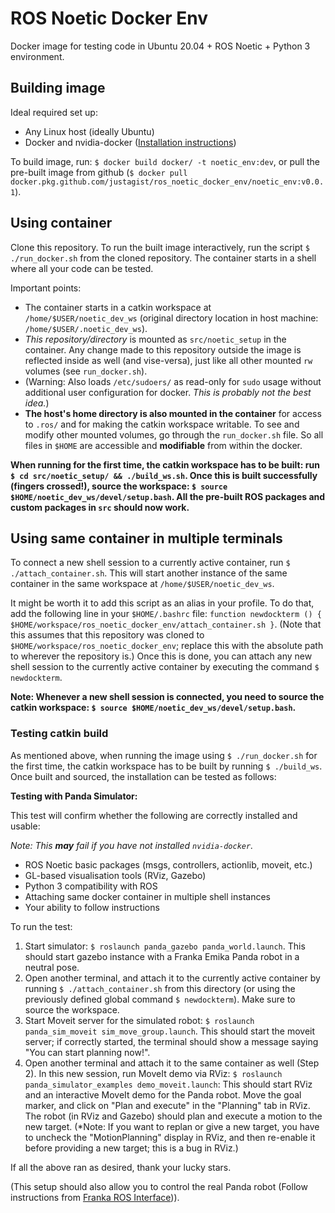 # ROS Noetic Docker Env

Docker image for testing code in Ubuntu 20.04 + ROS Noetic + Python 3 environment.

## Building image

Ideal required set up:

- Any Linux host (ideally Ubuntu)
- Docker and nvidia-docker ([Installation instructions](https://github.com/justagist/ros_noetic_docker_env/wiki))

To build image, run: `$ docker build docker/ -t noetic_env:dev`, or pull the pre-built image from github (`$ docker pull docker.pkg.github.com/justagist/ros_noetic_docker_env/noetic_env:v0.0.1`).

## Using container

Clone this repository. To run the built image interactively, run the script `$ ./run_docker.sh` from the cloned repository. The container starts in a shell where all your code can be tested.

Important points:

- The container starts in a catkin workspace at `/home/$USER/noetic_dev_ws` (original directory location in host machine: `/home/$USER/.noetic_dev_ws`).
- *This repository/directory* is mounted as `src/noetic_setup` in the container. Any change made to this repository outside the image is reflected inside as well (and vise-versa), just like all other mounted `rw` volumes (see `run_docker.sh`).
- (Warning: Also loads `/etc/sudoers/` as read-only for `sudo` usage without additional user configuration for docker. *This is probably not the best idea.*)
- **The host's home directory is also mounted in the container** for access to `.ros/` and for making the catkin workspace writable. To see and modify other mounted volumes, go through the `run_docker.sh` file. So all files in `$HOME` are accessible and **modifiable** from within the docker.

**When running for the first time, the catkin workspace has to be built: run `$ cd src/noetic_setup/ && ./build_ws.sh`. Once this is built successfully (fingers crossed!), source the workspace: `$ source $HOME/noetic_dev_ws/devel/setup.bash`. All the pre-built ROS packages and custom packages in `src` should now work.**

## Using same container in multiple terminals

To connect a new shell session to a currently active container, run `$ ./attach_container.sh`. This will start another instance of the same container in the same workspace at `/home/$USER/noetic_dev_ws`.

It might be worth it to add this script as an alias in your profile. To do that, add the following line in your `$HOME/.bashrc` file: `function newdockterm () { $HOME/workspace/ros_noetic_docker_env/attach_container.sh }`. (Note that this assumes that this repository was cloned to `$HOME/workspace/ros_noetic_docker_env`; replace this with the absolute path to wherever the repository is.) Once this is done, you can attach any new shell session to the currently active container by executing the command `$ newdockterm`.

**Note: Whenever a new shell session is connected, you need to source the catkin workspace: `$ source $HOME/noetic_dev_ws/devel/setup.bash`.**

### Testing catkin build

As mentioned above, when running the image using `$ ./run_docker.sh` for the first time, the catkin workspace has to be built by running `$ ./build_ws`. Once built and sourced, the installation can be tested as follows:

**Testing with Panda Simulator:**

This test will confirm whether the following are correctly installed and usable:

*Note: This **may** fail if you have not installed `nvidia-docker`.*

- ROS Noetic basic packages (msgs, controllers, actionlib, moveit, etc.)
- GL-based visualisation tools (RViz, Gazebo)
- Python 3 compatibility with ROS
- Attaching same docker container in multiple shell instances
- Your ability to follow instructions

To run the test:

1. Start simulator: `$ roslaunch panda_gazebo panda_world.launch`. This should start gazebo instance with a Franka Emika Panda robot in a neutral pose.
2. Open another terminal, and attach it to the currently active container by running `$ ./attach_container.sh` from this directory (or using the previously defined global command `$ newdockterm`). Make sure to source the workspace.
3. Start Moveit server for the simulated robot: `$ roslaunch panda_sim_moveit sim_move_group.launch`. This should start the moveit server; if correctly started, the terminal should show a message saying "You can start planning now!".
4. Open another terminal and attach it to the same container as well (Step 2). In this new session, run MoveIt demo via RViz: `$ roslaunch panda_simulator_examples demo_moveit.launch`: This should start RViz and an interactive MoveIt demo for the Panda robot. Move the goal marker, and click on "Plan and execute" in the "Planning" tab in RViz. The robot (in RViz and Gazebo) should plan and execute a motion to the new target. (*Note: If you want to replan or give a new target, you have to uncheck the "MotionPlanning" display in RViz, and then re-enable it before providing a new target; this is a bug in RViz.)

If all the above ran as desired, thank your lucky stars.

(This setup should also allow you to control the real Panda robot (Follow instructions from [Franka ROS Interface](https://github.com/justagist/franka_ros_interface))).
